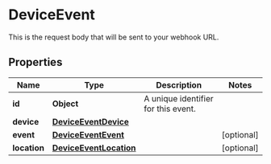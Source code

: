 

# DeviceEvent

This is the request body that will be sent to your webhook URL.

## Properties

| Name | Type | Description | Notes |
|------------ | ------------- | ------------- | -------------|
|**id** | **Object** | A unique identifier for this event. |  |
|**device** | [**DeviceEventDevice**](DeviceEventDevice.md) |  |  |
|**event** | [**DeviceEventEvent**](DeviceEventEvent.md) |  |  [optional] |
|**location** | [**DeviceEventLocation**](DeviceEventLocation.md) |  |  [optional] |



